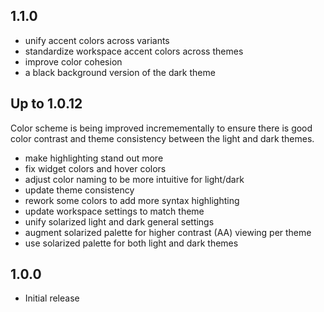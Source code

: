 ## 1.1.0

- unify accent colors across variants
- standardize workspace accent colors across themes
- improve color cohesion
- a black background version of the dark theme

## Up to 1.0.12

Color scheme is being improved incremementally to ensure there is good color contrast
and theme consistency between the light and dark themes.

- make highlighting stand out more
- fix widget colors and hover colors
- adjust color naming to be more intuitive for light/dark
- update theme consistency
- rework some colors to add more syntax highlighting
- update workspace settings to match theme
- unify solarized light and dark general settings
- augment solarized palette for higher contrast (AA) viewing per theme
- use solarized palette for both light and dark themes

## 1.0.0
- Initial release

